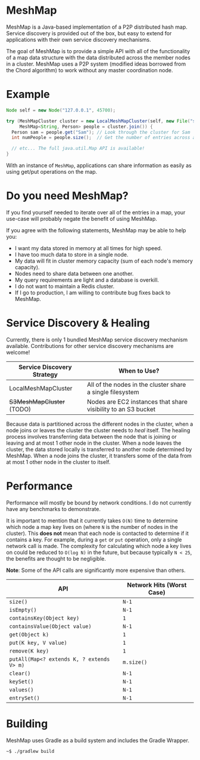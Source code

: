MeshMap
===

MeshMap is a Java-based implementation of a P2P distributed hash map. Service discovery is provided out of the box, but easy to extend for applications with their own service discovery mechanisms.

The goal of MeshMap is to provide a simple API with all of the functionality of a map data structure with the data distributed across the member nodes in a cluster. MeshMap uses a P2P system (modified ideas borrowed from the Chord algorithm) to work without any master coordination node.

# Example

```java
Node self = new Node("127.0.0.1", 45700);

try (MeshMapCluster cluster = new LocalMeshMapCluster(self, new File("sd"));
     MeshMap<String, Person> people = cluster.join()) {
  Person sam = people.get("Sam"); // Look through the cluster for Sam
  int numPeople = people.size();  // Get the number of entries across all nodes

  // etc... The full java.util.Map API is available!
}
```

With an instance of `MeshMap`, applications can share information as easily as using get/put operations on the map.

# Do you need MeshMap?

If you find yourself needed to iterate over all of the entries in a map, your use-case will probably negate the benefit of using MeshMap.

If you agree with the following statements, MeshMap may be able to help you:

 - I want my data stored in memory at all times for high speed.
 - I have too much data to store in a single node.
 - My data will fit in cluster memory capacity (sum of each node's memory capacity).
 - Nodes need to share data between one another.
 - My query requirements are light and a database is overkill.
 - I do not want to maintain a Redis cluster.
 - If I go to production, I am willing to contribute bug fixes back to MeshMap.

# Service Discovery & Healing

Currently, there is only 1 bundled MeshMap service discovery mechanism available. Contributions for other service discovery mechanisms are welcome!

| Service Discovery Strategy | When to Use? |
|-|-|
| LocalMeshMapCluster | All of the nodes in the cluster share a single filesystem |
| ~~S3MeshMapCluster~~ (TODO) | Nodes are EC2 instances that share visibility to an S3 bucket |

Because data is partitioned across the different nodes in the cluster, when a node joins or leaves the cluster the cluster needs to _heal_ itself. The healing process involves transferring data between the node that is joining or leaving and at most 1 other node in the cluster. When a node leaves the cluster, the data stored locally is transferred to another node determined by MeshMap. When a node joins the cluster, it transfers some of the data from at most 1 other node in the cluster to itself.

# Performance

Performance will mostly be bound by network conditions. I do not currently have any benchmarks to demonstrate.

It is important to mention that it currently takes `O(N)` time to determine which node a map key lives on (where `N` is the number of nodes in the cluster). This **does not** mean that each node is contacted to determine if it contains a key. For example, during a `get` or `put` operation,  only a single network call is made. The complexity for calculating which node a key lives on could be reduced to `O(log N)` in the future, but because typically `N < 25`, the benefits are thought to be negligible.

**Note**: Some of the API calls are significantly more expensive than others.

| API | Network Hits (Worst Case) |
|-|-|
| `size()` | `N-1` |
| `isEmpty()` | `N-1` |
| `containsKey(Object key)` | `1` |
| `containsValue(Object value)` | `N-1` |
| `get(Object k)` | `1` |
| `put(K key, V value)` | `1` |
| `remove(K key)` | `1` |
| `putAll(Map<? extends K, ? extends V> m)` | `m.size()` |
| `clear()` | `N-1` |
| `keySet()` | `N-1` |
| `values()` | `N-1` |
| `entrySet()` | `N-1` |

# Building

MeshMap uses Gradle as a build system and includes the Gradle Wrapper.

```
~$ ./gradlew build
```
